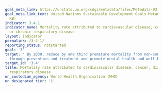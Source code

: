 ```yaml
---
goal_meta_link: https://unstats.un.org/sdgs/metadata/files/Metadata-03-04-01.pdf
goal_meta_link_text: United Nations Sustainable Development Goals Metadata (PDF 73
  KB)
indicator: 3.4.1
indicator_name: Mortality rate attributed to cardiovascular disease, cancer, diabetes
  or chronic respiratory disease
layout: indicator
permalink: /3-4-1/
reporting_status: notstarted
goal: '3'
target: ' By 2030, reduce by one third premature mortality from non-communicable diseases
  through prevention and treatment and promote mental health and well-being'
target_id: '3.4'
title: Mortality rate attributed to cardiovascular disease, cancer, diabetes or chronic
  respiratory disease
un_custodian_agency: World Health Organisation (WHO)
un_designated_tier: '1'
---
```

